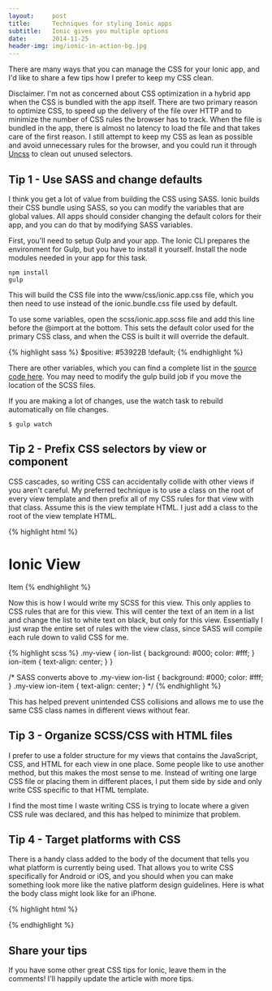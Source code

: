 ```yaml
---
layout:     post
title:      Techniques for styling Ionic apps
subtitle:   Ionic gives you multiple options
date:       2014-11-25
header-img: img/ionic-in-action-bg.jpg
---
```

There are many ways that you can manage the CSS for your Ionic app, and I'd like to share a few tips how I prefer to keep my CSS clean.

Disclaimer. I'm not as concerned about CSS optimization in a hybrid app when the CSS is bundled with the app itself. There are two primary reason to optimize CSS, to speed up the delivery of the file over HTTP and to minimize the number of CSS rules the browser has to track. When the file is bundled in the app, there is almost no latency to load the file and that takes care of the first reason. I still attempt to keep my CSS as lean as possible and avoid unnecessary rules for the browser, and you could run it through [Uncss](https://github.com/giakki/uncss) to clean out unused selectors.

## Tip 1 - Use SASS and change defaults

I think you get a lot of value from building the CSS using SASS. Ionic builds their CSS bundle using SASS, so you can modify the variables that are global values. All apps should consider changing the default colors for their app, and you can do that by modifying SASS variables.

First, you'll need to setup Gulp and your app. The Ionic CLI prepares the environment for Gulp, but you have to install it yourself. Install the node modules needed in your app for this task.

    npm install
    gulp

This will build the CSS file into the www/css/ionic.app.css file, which you then need to use instead of the ionic.bundle.css file used by default.

To use some variables, open the scss/ionic.app.scss file and add this line before the @import at the bottom. This sets the default color used for the primary CSS class, and when the CSS is built it will override the default.

{% highlight sass %}
$positive: #53922B !default;
{% endhighlight %}

There are other variables, which you can find a complete list in the [source code here](https://github.com/driftyco/ionic/blob/master/scss/_variables.scss). You may need to modify the gulp build job if you move the location of the SCSS files.

If you are making a lot of changes, use the watch task to rebuild automatically on file changes.

    $ gulp watch

## Tip 2 - Prefix CSS selectors by view or component

CSS cascades, so writing CSS can accidentally collide with other views if you aren't careful. My preferred technique is to use a class on the root of every view template and then prefix all of my CSS rules for that view with that class. Assume this is the view template HTML. I just add a class to the root of the view template HTML.

{% highlight html %}
<ion-view title="My View" class="my-view">
  <ion-header-bar class="bar-stable">
    <h1 class="title">Ionic View</h1>
  </ion-header-bar>
  <ion-content>
    <ion-list>
      <ion-item>Item</ion-item>
    </ion-list>
  </ion-content>
</ion-view>
{% endhighlight %}

Now this is how I would write my SCSS for this view. This only applies to CSS rules that are for this view. This will center the text of an item in a list and change the list to white text on black, but only for this view. Essentially I just wrap the entire set of rules with the view class, since SASS will compile each rule down to valid CSS for me.

{% highlight scss %}
.my-view {
  ion-list {
    background: #000;
    color: #fff;
  }
  ion-item {
     text-align: center;
  }
}

/* SASS converts above to
.my-view ion-list { background: #000; color: #fff; }
.my-view ion-item { text-align: center; }
*/
{% endhighlight %}

This has helped prevent unintended CSS collisions and allows me to use the same CSS class names in different views without fear.

## Tip 3 - Organize SCSS/CSS with HTML files

I prefer to use a folder structure for my views that contains the JavaScript, CSS, and HTML for each view in one place. Some people like to use another method, but this makes the most sense to me. Instead of writing one large CSS file or placing them in different places, I put them side by side and only write CSS specific to that HTML template.

I find the most time I waste writing CSS is trying to locate where a given CSS rule was declared, and this has helped to minimize that problem.

## Tip 4 - Target platforms with CSS

There is a handy class added to the body of the document that tells you what platform is currently being used. That allows you to write CSS specifically for Android or iOS, and you should when you can make something look more like the native platform design guidelines. Here is what the body class might look like for an iPhone.

{% highlight html %}
<body class="grade-a platform-ios platform-ios7 platform-ios7_0 platform-ready" />
{% endhighlight %}

## Share your tips

If you have some other great CSS tips for Ionic, leave them in the comments! I'll happily update the article with more tips.
